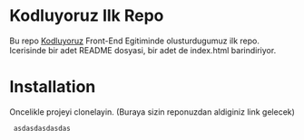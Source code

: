 # **Kodluyoruz Ilk Repo**

Bu repo [Kodluyoruz](https://kodluyoruz.org/) Front-End Egitiminde olusturdugumuz ilk repo. Icerisinde bir adet README dosyasi, bir adet de index.html barindiriyor.

# **Installation**

Oncelikle projeyi clonelayin. (Buraya sizin reponuzdan aldiginiz link gelecek)

     asdasdasdasdas
